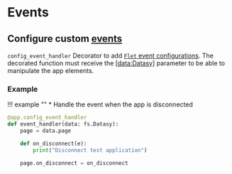 # Events

## Configure custom [events](https://flet.dev/docs/controls/page#events)

`config_event_handler` Decorator to add [`Flet` event configurations](https://flet.dev/docs/controls/page#events). The decorated function must receive the [[data:Datasy](/0.2.0/how-to-use/#datasy-data)] parameter to be able to manipulate the app elements.

### **Example**

!!! example ""
    * Handle the event when the app is disconnected
  
```python hl_lines="1-2 8"
@app.config_event_handler
def event_handler(data: fs.Datasy):
    page = data.page

    def on_disconnect(e):
        print("Disconnect test application")

    page.on_disconnect = on_disconnect
```
